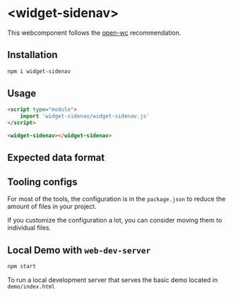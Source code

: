 # \<widget-sidenav>

This webcomponent follows the [open-wc](https://github.com/open-wc/open-wc) recommendation.

## Installation

```bash
npm i widget-sidenav
```

## Usage

```html
<script type="module">
    import 'widget-sidenav/widget-sidenav.js'
</script>

<widget-sidenav></widget-sidenav>
```

## Expected data format

## Tooling configs

For most of the tools, the configuration is in the `package.json` to reduce the amount of files in your project.

If you customize the configuration a lot, you can consider moving them to individual files.

## Local Demo with `web-dev-server`

```bash
npm start
```

To run a local development server that serves the basic demo located in `demo/index.html`
